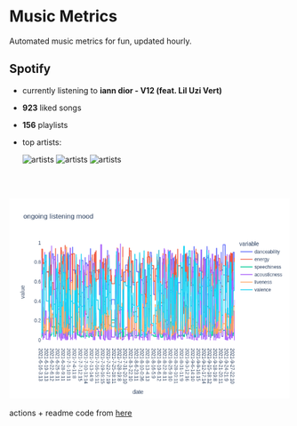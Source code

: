 # Music Metrics

Automated music metrics for fun, updated hourly.

## Spotify

- currently listening to **iann dior - V12 (feat. Lil Uzi Vert)**

- **923** liked songs
- **156** playlists

- top artists: 

    ![artists](https://i.scdn.co/image/ab6761610000f178f9b1521167f731d99bd51a07) ![artists](https://i.scdn.co/image/ab6761610000f178489a895e62d62ab71f50775f) ![artists](https://i.scdn.co/image/ab6761610000f178230626abc059df28486f6591)

<br></br>

<!-- ## Audio features for currently playing

![feature spread](figures/auto.png) -->

![ongoing features](figures/timeseries.png)

actions + readme code from [here](https://github.com/gargakshit/gargakshit)

